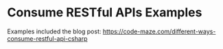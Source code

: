 # Consume RESTful APIs Examples

Examples included the blog post: https://code-maze.com/different-ways-consume-restful-api-csharp
